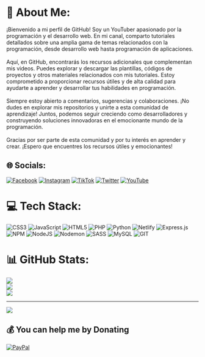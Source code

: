 # 💫 About Me:
¡Bienvenido a mi perfil de GitHub! Soy un YouTuber apasionado por la programación y el desarrollo web. En mi canal, comparto tutoriales detallados sobre una amplia gama de temas relacionados con la programación, desde desarrollo web hasta programación de aplicaciones.<br><br>Aquí, en GitHub, encontrarás los recursos adicionales que complementan mis videos. Puedes explorar y descargar las plantillas, códigos de proyectos y otros materiales relacionados con mis tutoriales. Estoy comprometido a proporcionar recursos útiles y de alta calidad para ayudarte a aprender y desarrollar tus habilidades en programación.<br><br>Siempre estoy abierto a comentarios, sugerencias y colaboraciones. ¡No dudes en explorar mis repositorios y unirte a esta comunidad de aprendizaje! Juntos, podemos seguir creciendo como desarrolladores y construyendo soluciones innovadoras en el emocionante mundo de la programación.<br><br>Gracias por ser parte de esta comunidad y por tu interés en aprender y crear. ¡Espero que encuentres los recursos útiles y emocionantes!


## 🌐 Socials:
[![Facebook](https://img.shields.io/badge/Facebook-%231877F2.svg?logo=Facebook&logoColor=white)](https://facebook.com/mike.dan.pc) [![Instagram](https://img.shields.io/badge/Instagram-%23E4405F.svg?logo=Instagram&logoColor=white)](https://instagram.com/mike.dan.pc) [![TikTok](https://img.shields.io/badge/TikTok-%23000000.svg?logo=TikTok&logoColor=white)](https://tiktok.com/@michael.daniel.dev) [![Twitter](https://img.shields.io/badge/Twitter-%231DA1F2.svg?logo=Twitter&logoColor=white)](https://twitter.com/mike_dan_pc) [![YouTube](https://img.shields.io/badge/YouTube-%23FF0000.svg?logo=YouTube&logoColor=white)](https://youtube.com/@danicodex) 

# 💻 Tech Stack:
![CSS3](https://img.shields.io/badge/css3-%231572B6.svg?style=for-the-badge&logo=css3&logoColor=white) ![JavaScript](https://img.shields.io/badge/javascript-%23323330.svg?style=for-the-badge&logo=javascript&logoColor=%23F7DF1E) ![HTML5](https://img.shields.io/badge/html5-%23E34F26.svg?style=for-the-badge&logo=html5&logoColor=white) ![PHP](https://img.shields.io/badge/php-%23777BB4.svg?style=for-the-badge&logo=php&logoColor=white) ![Python](https://img.shields.io/badge/python-3670A0?style=for-the-badge&logo=python&logoColor=ffdd54) ![Netlify](https://img.shields.io/badge/netlify-%23000000.svg?style=for-the-badge&logo=netlify&logoColor=#00C7B7) ![Express.js](https://img.shields.io/badge/express.js-%23404d59.svg?style=for-the-badge&logo=express&logoColor=%2361DAFB) ![NPM](https://img.shields.io/badge/NPM-%23CB3837.svg?style=for-the-badge&logo=npm&logoColor=white) ![NodeJS](https://img.shields.io/badge/node.js-6DA55F?style=for-the-badge&logo=node.js&logoColor=white) ![Nodemon](https://img.shields.io/badge/NODEMON-%23323330.svg?style=for-the-badge&logo=nodemon&logoColor=%BBDEAD) ![SASS](https://img.shields.io/badge/SASS-hotpink.svg?style=for-the-badge&logo=SASS&logoColor=white) ![MySQL](https://img.shields.io/badge/mysql-%2300000f.svg?style=for-the-badge&logo=mysql&logoColor=white) ![GIT](https://img.shields.io/badge/Git-fc6d26?style=for-the-badge&logo=git&logoColor=white)
# 📊 GitHub Stats:
![](https://github-readme-stats.vercel.app/api?username=DaniCodex&theme=dark&hide_border=false&include_all_commits=false&count_private=false)<br/>
![](https://github-readme-streak-stats.herokuapp.com/?user=DaniCodex&theme=dark&hide_border=false)<br/>
![](https://github-readme-stats.vercel.app/api/top-langs/?username=DaniCodex&theme=dark&hide_border=false&include_all_commits=false&count_private=false&layout=compact)

---
[![](https://visitcount.itsvg.in/api?id=DaniCodex&icon=5&color=1)](https://visitcount.itsvg.in)

  ## 💰 You can help me by Donating
[![PayPal](https://img.shields.io/badge/PayPal-00457C?style=for-the-badge&logo=paypal&logoColor=white)](https://www.paypal.com/donate/?hosted_button_id=3X6NV69DTXGZE)

  
<!-- Proudly created with GPRM ( https://gprm.itsvg.in ) -->
